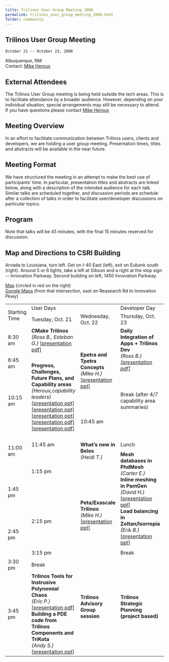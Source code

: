 ```yaml
---
title: Trilinos User Group Meeting 2008
permalink: trilinos_user_group_meeting_2008.html
folder: community
---
```


## Trilinos User Group Meeting  
    October 21 -- October 23, 2008  
    
Albuquerque, NM  
Contact: [Mike Heroux](mailto:maherou@sandia.gov)

## External Attendees

The Trilinos User Group meeting is being held outside the tech areas. This is to facilitate attendance by a broader audience. However, depending on your individual situation, special arrangements may still be necessary to attend. If you have questions please contact [Mike Heroux](mailto:maherou@sandia.gov)

## Meeting Overview

In an effort to facilitate communication between Trilinos users, clients and developers, we are holding a user group meeting. Presentation times, titles and abstracts will be available in the near future.

## Meeting Format

We have structured the meeting in an attempt to make the best use of participants’ time. In particular, presentation titles and abstracts are linked below, along with a description of the intended audience for each talk. Similar talks are scheduled together, and discussion periods are schedule after a collection of talks in order to facilitate user/developer discussions on particular topics.

## Program

Note that talks will be 45 minutes, with the final 15 minutes reserved for discussion.

## Map and Directions to CSRI Building

Arvada to Louisiana, turn left. Get on I-40 East (left), exit on Eubank south (right). Around 5 or 6 lights, take a left at Gibson and a right at the stop sign -- Innovation Parkway. Second building on left, 1450 Innovation Parkway.

[Map](images/csri_map.jpg) (circled in red on the right)  
[Google Maps](http://maps.google.com/maps?f=q&hl=en&q=Eubank+Blvd+SE+and+Research+Rd+SE,+Albuquerque,+NM+87111&ie=UTF8&z=17&ll=35.056989,-106.530519&spn=0.008229,0.010074&t=h&om=1) (from that intersection, east on Reasearch Rd to Innovation Pkwy)

<table id="programTable" cellspacing="0" cellpadding="0">
<tbody>
<tr>
<td rowspan="2">Starting Time</td>
<td colspan="2">User Days</td>
<td>Developer Day</td>
</tr>
<tr>
<td>Tuesday, Oct. 21</td>
<td>Wednesday, Oct. 22</td>
<td>Thursday, Oct. 23</td>
</tr>
<tr>
<td>8:30 am</td>
<td><strong>CMake Trilinos</strong><br />
<cite>(Ross B., Esteban G.) </cite> <a href="/pdfs/TUG20081021_CMakeTrilinos.pdf">[presentation pdf]</a></td>
<td rowspan="5"><strong>Epetra and Tpetra Concepts</strong><br />
<cite>(Mike H.)</cite><br />
<a href="/pdfs/HerouxEpetraConcepts.ppt">[presentation ppt]</a></td>
<td rowspan="4"><strong>Daily Integration of Apps + Trilinos Dev</strong><br />
<cite>(Ross B.)<cite><br />
<a href="/pdfs/TUG20081023_APPTrilinosIntegration.pdf">[presentation pdf]</a><br />
</cite></cite></td>
</tr>
<tr>
<td rowspan="3">8:45 am</td>
<td rowspan="6"><strong>Progress, Challenges, Future Plans, and Capability areas</strong><br />
<cite>(Heroux,capability leaders) </cite><br />
<a href="http://trilinos.sandia.gov/events/trilinos_user_group_2008/presentations/1-HerouxTrilinosProgressChallengesFutures.ppt">[presentation ppt]</a><br />
<a href="/pdfs/6-HerouxScalableLinearAlgebra.ppt">[presentation ppt]</a><br />
<a href="/pdfs/TUG08_ENATCapabilityOverview.ppt">[presentation ppt]</a><br />
<a href="/pdfs/TUG2008.pdf">[presentation pdf]</a><br />
<a href="/pdfs/TUG20081021_SoftwareEngineeringCapabilitiesArea.pdf">[presentation pdf]</a></td>
</tr>
<tr>
<td>9:30 am</td>
<td rowspan="3"><strong>Trilinos Framework Update</strong><br />
<cite>(Jim W.)</cite></td>
</tr>
<tr>
<td rowspan="2">9:45 am</td>
<td rowspan="2"><strong>Memory Management with Teuchos</strong><br />
<cite>(Ross B.)</cite> <a href="/pdfs/TUG20081022_Teuchos_MemoryManagement.pdf">[presentation pdf]</a></td>
</tr>
<tr>
<td rowspan="2">10:15 am</td>
<td rowspan="2">Break (after 4/7 capability area summaries)</td>
<td rowspan="2">Break</td>
<td rowspan="2">Break</td>
</tr>
<tr>
<td>10:45 am</td>
<td><strong>3 Capability Summaries</strong></td>
<td rowspan="4"><strong>Phalanx</strong><br />
<cite>(Roger P.)</cite></td>
<td rowspan="4"><strong>Maintaining Stability of Trilinos Dev -- Stable vs Experimental Code</strong><br />
<cite>(Ross B.)</cite><br />
<a href="/pdfs/TUG20081023_TrilinosStableVsExperimentalCode.pdf">[presentation pdf]</a></td>
</tr>
<tr>
<td rowspan="3">11:00 am</td>
<td rowspan="3"><strong>What&#8217;s new in Belos</strong><br />
<cite>(Heidi T.)</cite></td>
</tr>
<tr>
<td>11:45 am</td>
<td>Lunch</td>
<td>Lunch</td>
<td>Lunch</td>
</tr>
<tr>
<td rowspan="2">1:15 pm</td>
<td rowspan="4"><strong>Mesh databases in PhdMesh</strong><br />
<cite>(Carter E.)</cite><br />
<strong>Inline meshing in PamGen </strong><br />
<cite>(David H.)</cite><br />
<a href="/pdfs/TUG-08-DMH.ppt">[presentation ppt]</a><br />
<strong>Load balancing in Zoltan/Isorropia </strong><br />
<cite>(Erik B.)</cite><br />
<a href="/pdfs/Boman-TUG08.ppt">[presentation ppt]</a></td>
<td rowspan="2"><strong>FEI</strong><br />
<cite>(Alan W.)</cite></td>
<td rowspan="2"><strong>CMake for Developers</strong><br />
<cite>(Esteban G., Ross B.)</cite><br />
<a href="/pdfs/TUG20081023_CMakeForDevelopers.pdf">[presentation pdf]</a></td>
</tr>
<tr>
<td rowspan="2">1:45 pm</td>
<td rowspan="4"><strong>Peta/Exascale Trilinos</strong><br />
<cite>(Mike H.)</cite><br />
<a href="/pdfs/HerouxExtremeScaleTrilinos.ppt">[presentation ppt]</a></td>
<td rowspan="2"><strong>TDD to improve SW Quality</strong><br />
<cite>(Todd C.)</cite></td>
</tr>
<tr>
<td rowspan="2">2:15 pm</td>
<td rowspan="2"><strong>Ordering and coloring in Isorropia</strong><br />
<cite>(Cedric C.)</cite><br />
<a href="/pdfs/Chevalier-TUG08.pdf">[presentation pdf]</a></td>
<td rowspan="4"><strong>Trilinos strategic planning (capability based)</strong></td>
</tr>
<tr>
<td rowspan="2">2:45 pm</td>
<td rowspan="3"><strong>Rythmos</strong><br />
<cite>(Todd C.)</cite></td>
<td rowspan="2"><strong>User talk -- A Dynamical Systems Approach to Physical Oceanography</strong><br />
<cite>(Jonas Thies)</cite></td>
</tr>
<tr>
<td>3:15 pm</td>
<td>Break</td>
<td>Break</td>
</tr>
<tr>
<td>3:30 pm</td>
<td>Break</td>
<td rowspan="4"><strong>Trilinos Advisory Group session</strong></td>
<td rowspan="4"><strong>Trilinos Strategic Planning (project based)</strong></td>
</tr>
<tr>
<td rowspan="3">3:45 pm</td>
<td rowspan="3"><strong>Trilinos Tools for Instrusive Polynomial Chaos</strong><br />
<cite>(Eric P.)</cite><br />
<a href="/pdfs/StokhosTUGv2.pdf">[presentation pdf]</a><br />
<strong>Building a PDE code from Trilinos Components and TriKota</strong><br />
<cite>(Andy S.)</cite><br />
<a href="/pdfs/TUG08_PDECode.ppt">[presentation ppt]</a></td>
</tr>
</tbody>
</table>